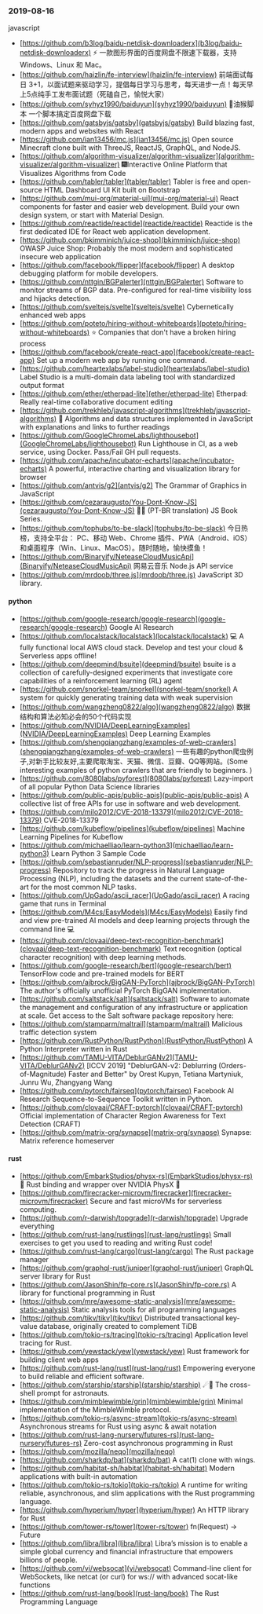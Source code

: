 ### 2019-08-16
javascript
* [https://github.com/b3log/baidu-netdisk-downloaderx](b3log/baidu-netdisk-downloaderx) ⚡️ 一款图形界面的百度网盘不限速下载器，支持 Windows、Linux 和 Mac。
* [https://github.com/haizlin/fe-interview](haizlin/fe-interview) 前端面试每日 3+1，以面试题来驱动学习，提倡每日学习与思考，每天进步一点！每天早上5点纯手工发布面试题（死磕自己，愉悦大家）
* [https://github.com/syhyz1990/baiduyun](syhyz1990/baiduyun) 🖖油猴脚本 一个脚本搞定百度网盘下载
* [https://github.com/gatsbyjs/gatsby](gatsbyjs/gatsby) Build blazing fast, modern apps and websites with React
* [https://github.com/ian13456/mc.js](ian13456/mc.js) Open source Minecraft clone built with ThreeJS, ReactJS, GraphQL, and NodeJS.
* [https://github.com/algorithm-visualizer/algorithm-visualizer](algorithm-visualizer/algorithm-visualizer) 🎆Interactive Online Platform that Visualizes Algorithms from Code
* [https://github.com/tabler/tabler](tabler/tabler) Tabler is free and open-source HTML Dashboard UI Kit built on Bootstrap
* [https://github.com/mui-org/material-ui](mui-org/material-ui) React components for faster and easier web development. Build your own design system, or start with Material Design.
* [https://github.com/reactide/reactide](reactide/reactide) Reactide is the first dedicated IDE for React web application development.
* [https://github.com/bkimminich/juice-shop](bkimminich/juice-shop) OWASP Juice Shop: Probably the most modern and sophisticated insecure web application
* [https://github.com/facebook/flipper](facebook/flipper) A desktop debugging platform for mobile developers.
* [https://github.com/nttgin/BGPalerter](nttgin/BGPalerter) Software to monitor streams of BGP data. Pre-configured for real-time visibility loss and hijacks detection.
* [https://github.com/sveltejs/svelte](sveltejs/svelte) Cybernetically enhanced web apps
* [https://github.com/poteto/hiring-without-whiteboards](poteto/hiring-without-whiteboards) ⭐️ Companies that don't have a broken hiring process
* [https://github.com/facebook/create-react-app](facebook/create-react-app) Set up a modern web app by running one command.
* [https://github.com/heartexlabs/label-studio](heartexlabs/label-studio) Label Studio is a multi-domain data labeling tool with standardized output format
* [https://github.com/ether/etherpad-lite](ether/etherpad-lite) Etherpad: Really real-time collaborative document editing
* [https://github.com/trekhleb/javascript-algorithms](trekhleb/javascript-algorithms) 📝 Algorithms and data structures implemented in JavaScript with explanations and links to further readings
* [https://github.com/GoogleChromeLabs/lighthousebot](GoogleChromeLabs/lighthousebot) Run Lighthouse in CI, as a web service, using Docker. Pass/Fail GH pull requests.
* [https://github.com/apache/incubator-echarts](apache/incubator-echarts) A powerful, interactive charting and visualization library for browser
* [https://github.com/antvis/g2](antvis/g2) The Grammar of Graphics in JavaScript
* [https://github.com/cezaraugusto/You-Dont-Know-JS](cezaraugusto/You-Dont-Know-JS) 📗📒 (PT-BR translation) JS Book Series.
* [https://github.com/tophubs/to-be-slack](tophubs/to-be-slack) 今日热榜，支持全平台： PC、移动 Web、Chrome 插件、PWA（Android、iOS）和桌面程序（Win、Linux、MacOS）。随时随地，愉快摸鱼！
* [https://github.com/Binaryify/NeteaseCloudMusicApi](Binaryify/NeteaseCloudMusicApi) 网易云音乐 Node.js API service
* [https://github.com/mrdoob/three.js](mrdoob/three.js) JavaScript 3D library.

#### python
* [https://github.com/google-research/google-research](google-research/google-research) Google AI Research
* [https://github.com/localstack/localstack](localstack/localstack) 💻 A fully functional local AWS cloud stack. Develop and test your cloud & Serverless apps offline!
* [https://github.com/deepmind/bsuite](deepmind/bsuite) bsuite is a collection of carefully-designed experiments that investigate core capabilities of a reinforcement learning (RL) agent
* [https://github.com/snorkel-team/snorkel](snorkel-team/snorkel) A system for quickly generating training data with weak supervision
* [https://github.com/wangzheng0822/algo](wangzheng0822/algo) 数据结构和算法必知必会的50个代码实现
* [https://github.com/NVIDIA/DeepLearningExamples](NVIDIA/DeepLearningExamples) Deep Learning Examples
* [https://github.com/shengqiangzhang/examples-of-web-crawlers](shengqiangzhang/examples-of-web-crawlers) 一些有趣的python爬虫例子,对新手比较友好,主要爬取淘宝、天猫、微信、豆瓣、QQ等网站。(Some interesting examples of python crawlers that are friendly to beginners. )
* [https://github.com/8080labs/pyforest](8080labs/pyforest) Lazy-import of all popular Python Data Science libraries
* [https://github.com/public-apis/public-apis](public-apis/public-apis) A collective list of free APIs for use in software and web development.
* [https://github.com/milo2012/CVE-2018-13379](milo2012/CVE-2018-13379) CVE-2018-13379
* [https://github.com/kubeflow/pipelines](kubeflow/pipelines) Machine Learning Pipelines for Kubeflow
* [https://github.com/michaelliao/learn-python3](michaelliao/learn-python3) Learn Python 3 Sample Code
* [https://github.com/sebastianruder/NLP-progress](sebastianruder/NLP-progress) Repository to track the progress in Natural Language Processing (NLP), including the datasets and the current state-of-the-art for the most common NLP tasks.
* [https://github.com/UpGado/ascii_racer](UpGado/ascii_racer) A racing game that runs in Terminal
* [https://github.com/M4cs/EasyModels](M4cs/EasyModels) Easily find and view pre-trained AI models and deep learning projects through the command line 💻
* [https://github.com/clovaai/deep-text-recognition-benchmark](clovaai/deep-text-recognition-benchmark) Text recognition (optical character recognition) with deep learning methods.
* [https://github.com/google-research/bert](google-research/bert) TensorFlow code and pre-trained models for BERT
* [https://github.com/ajbrock/BigGAN-PyTorch](ajbrock/BigGAN-PyTorch) The author's officially unofficial PyTorch BigGAN implementation.
* [https://github.com/saltstack/salt](saltstack/salt) Software to automate the management and configuration of any infrastructure or application at scale. Get access to the Salt software package repository here:
* [https://github.com/stamparm/maltrail](stamparm/maltrail) Malicious traffic detection system
* [https://github.com/RustPython/RustPython](RustPython/RustPython) A Python Interpreter written in Rust
* [https://github.com/TAMU-VITA/DeblurGANv2](TAMU-VITA/DeblurGANv2) [ICCV 2019] "DeblurGAN-v2: Deblurring (Orders-of-Magnitude) Faster and Better" by Orest Kupyn, Tetiana Martyniuk, Junru Wu, Zhangyang Wang
* [https://github.com/pytorch/fairseq](pytorch/fairseq) Facebook AI Research Sequence-to-Sequence Toolkit written in Python.
* [https://github.com/clovaai/CRAFT-pytorch](clovaai/CRAFT-pytorch) Official implementation of Character Region Awareness for Text Detection (CRAFT)
* [https://github.com/matrix-org/synapse](matrix-org/synapse) Synapse: Matrix reference homeserver

#### rust
* [https://github.com/EmbarkStudios/physx-rs](EmbarkStudios/physx-rs) 🎳 Rust binding and wrapper over NVIDIA PhysX 🦀
* [https://github.com/firecracker-microvm/firecracker](firecracker-microvm/firecracker) Secure and fast microVMs for serverless computing.
* [https://github.com/r-darwish/topgrade](r-darwish/topgrade) Upgrade everything
* [https://github.com/rust-lang/rustlings](rust-lang/rustlings) Small exercises to get you used to reading and writing Rust code!
* [https://github.com/rust-lang/cargo](rust-lang/cargo) The Rust package manager
* [https://github.com/graphql-rust/juniper](graphql-rust/juniper) GraphQL server library for Rust
* [https://github.com/JasonShin/fp-core.rs](JasonShin/fp-core.rs) A library for functional programming in Rust
* [https://github.com/mre/awesome-static-analysis](mre/awesome-static-analysis) Static analysis tools for all programming languages
* [https://github.com/tikv/tikv](tikv/tikv) Distributed transactional key-value database, originally created to complement TiDB
* [https://github.com/tokio-rs/tracing](tokio-rs/tracing) Application level tracing for Rust.
* [https://github.com/yewstack/yew](yewstack/yew) Rust framework for building client web apps
* [https://github.com/rust-lang/rust](rust-lang/rust) Empowering everyone to build reliable and efficient software.
* [https://github.com/starship/starship](starship/starship) ☄🌌️ The cross-shell prompt for astronauts.
* [https://github.com/mimblewimble/grin](mimblewimble/grin) Minimal implementation of the MimbleWimble protocol.
* [https://github.com/tokio-rs/async-stream](tokio-rs/async-stream) Asynchronous streams for Rust using async & await notation
* [https://github.com/rust-lang-nursery/futures-rs](rust-lang-nursery/futures-rs) Zero-cost asynchronous programming in Rust
* [https://github.com/mozilla/neqo](mozilla/neqo)
* [https://github.com/sharkdp/bat](sharkdp/bat) A cat(1) clone with wings.
* [https://github.com/habitat-sh/habitat](habitat-sh/habitat) Modern applications with built-in automation
* [https://github.com/tokio-rs/tokio](tokio-rs/tokio) A runtime for writing reliable, asynchronous, and slim applications with the Rust programming language.
* [https://github.com/hyperium/hyper](hyperium/hyper) An HTTP library for Rust
* [https://github.com/tower-rs/tower](tower-rs/tower) fn(Request) -> Future<Response>
* [https://github.com/libra/libra](libra/libra) Libra’s mission is to enable a simple global currency and financial infrastructure that empowers billions of people.
* [https://github.com/vi/websocat](vi/websocat) Command-line client for WebSockets, like netcat (or curl) for ws:// with advanced socat-like functions
* [https://github.com/rust-lang/book](rust-lang/book) The Rust Programming Language
